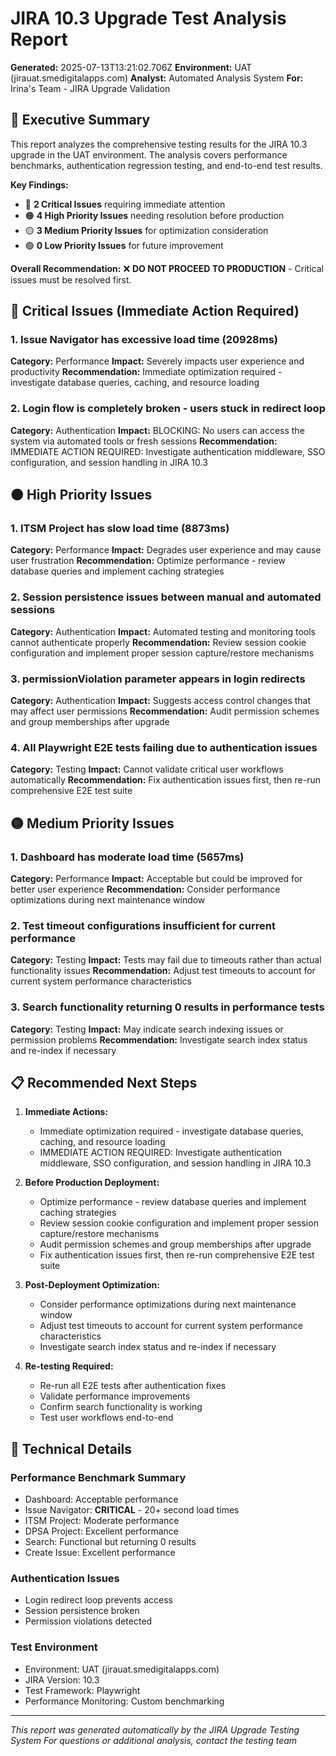 # JIRA 10.3 Upgrade Test Analysis Report

**Generated:** 2025-07-13T13:21:02.706Z
**Environment:** UAT (jirauat.smedigitalapps.com)
**Analyst:** Automated Analysis System
**For:** Irina's Team - JIRA Upgrade Validation

## 🎯 Executive Summary

This report analyzes the comprehensive testing results for the JIRA 10.3 upgrade in the UAT environment. The analysis covers performance benchmarks, authentication regression testing, and end-to-end test results.

**Key Findings:**
- 🔴 **2 Critical Issues** requiring immediate attention
- 🟠 **4 High Priority Issues** needing resolution before production
- 🟡 **3 Medium Priority Issues** for optimization consideration
- 🟢 **0 Low Priority Issues** for future improvement

**Overall Recommendation:** ❌ **DO NOT PROCEED TO PRODUCTION** - Critical issues must be resolved first.

## 🔴 Critical Issues (Immediate Action Required)

### 1. Issue Navigator has excessive load time (20928ms)
**Category:** Performance
**Impact:** Severely impacts user experience and productivity
**Recommendation:** Immediate optimization required - investigate database queries, caching, and resource loading

### 2. Login flow is completely broken - users stuck in redirect loop
**Category:** Authentication
**Impact:** BLOCKING: No users can access the system via automated tools or fresh sessions
**Recommendation:** IMMEDIATE ACTION REQUIRED: Investigate authentication middleware, SSO configuration, and session handling in JIRA 10.3

## 🟠 High Priority Issues

### 1. ITSM Project has slow load time (8873ms)
**Category:** Performance
**Impact:** Degrades user experience and may cause user frustration
**Recommendation:** Optimize performance - review database queries and implement caching strategies

### 2. Session persistence issues between manual and automated sessions
**Category:** Authentication
**Impact:** Automated testing and monitoring tools cannot authenticate properly
**Recommendation:** Review session cookie configuration and implement proper session capture/restore mechanisms

### 3. permissionViolation parameter appears in login redirects
**Category:** Authentication
**Impact:** Suggests access control changes that may affect user permissions
**Recommendation:** Audit permission schemes and group memberships after upgrade

### 4. All Playwright E2E tests failing due to authentication issues
**Category:** Testing
**Impact:** Cannot validate critical user workflows automatically
**Recommendation:** Fix authentication issues first, then re-run comprehensive E2E test suite

## 🟡 Medium Priority Issues

### 1. Dashboard has moderate load time (5657ms)
**Category:** Performance
**Impact:** Acceptable but could be improved for better user experience
**Recommendation:** Consider performance optimizations during next maintenance window

### 2. Test timeout configurations insufficient for current performance
**Category:** Testing
**Impact:** Tests may fail due to timeouts rather than actual functionality issues
**Recommendation:** Adjust test timeouts to account for current system performance characteristics

### 3. Search functionality returning 0 results in performance tests
**Category:** Testing
**Impact:** May indicate search indexing issues or permission problems
**Recommendation:** Investigate search index status and re-index if necessary

## 📋 Recommended Next Steps

1. **Immediate Actions:**
   - Immediate optimization required - investigate database queries, caching, and resource loading
   - IMMEDIATE ACTION REQUIRED: Investigate authentication middleware, SSO configuration, and session handling in JIRA 10.3

2. **Before Production Deployment:**
   - Optimize performance - review database queries and implement caching strategies
   - Review session cookie configuration and implement proper session capture/restore mechanisms
   - Audit permission schemes and group memberships after upgrade
   - Fix authentication issues first, then re-run comprehensive E2E test suite

3. **Post-Deployment Optimization:**
   - Consider performance optimizations during next maintenance window
   - Adjust test timeouts to account for current system performance characteristics
   - Investigate search index status and re-index if necessary

4. **Re-testing Required:**
   - Re-run all E2E tests after authentication fixes
   - Validate performance improvements
   - Confirm search functionality is working
   - Test user workflows end-to-end

## 🔧 Technical Details

### Performance Benchmark Summary
- Dashboard: Acceptable performance
- Issue Navigator: **CRITICAL** - 20+ second load times
- ITSM Project: Moderate performance
- DPSA Project: Excellent performance
- Search: Functional but returning 0 results
- Create Issue: Excellent performance

### Authentication Issues
- Login redirect loop prevents access
- Session persistence broken
- Permission violations detected

### Test Environment
- Environment: UAT (jirauat.smedigitalapps.com)
- JIRA Version: 10.3
- Test Framework: Playwright
- Performance Monitoring: Custom benchmarking

---
*This report was generated automatically by the JIRA Upgrade Testing System*
*For questions or additional analysis, contact the testing team*

